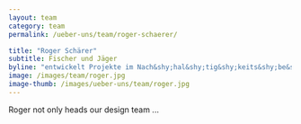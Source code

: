 ```yaml
---
layout: team
category: team
permalink: /ueber-uns/team/roger-schaerer/

title: "Roger Schärer"
subtitle: Fischer und Jäger
byline: "entwickelt Projekte im Nach&shy;hal&shy;tig&shy;keits&shy;be&shy;reich. Er interessiert sich hauptsächlich für Umweltbildung, ist aber auch von Webdesign und Programmieren begeistert."
image: /images/team/roger.jpg
image-thumb: /images/ueber-uns/team/roger.jpg
---
```

Roger not only heads our design team ...